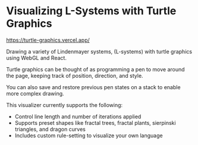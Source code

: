 
# Visualizing L-Systems with Turtle Graphics 

https://turtle-graphics.vercel.app/

Drawing a variety of Lindenmayer systems, (L-systems) with turtle graphics using WebGL and React. 

Turtle graphics can be thought of as programming a pen to move around the page, keeping track of position, direction, and style. 

You can also save and restore previous pen states on a stack to enable more complex drawing. 

This visualizer currently supports the following:
- Control line length and number of iterations applied
- Supports preset shapes like fractal trees, fractal plants, sierpinski triangles, and dragon curves
- Includes custom rule-setting to visualize your own language
